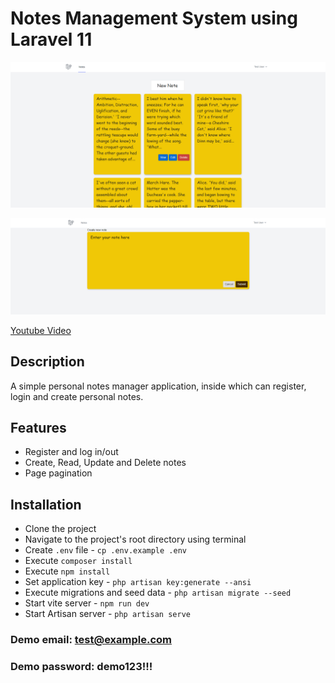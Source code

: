 # Notes Management System using Laravel 11

![alt text](image.png)

![alt text](image-1.png)

[Youtube Video](https://youtu.be/vwBGDz4WHPE)

## Description
A simple personal notes manager application, inside which can register, login and create personal notes.

## Features
* Register and log in/out
* Create, Read, Update and Delete notes
* Page pagination

## Installation
* Clone the project
* Navigate to the project's root directory using terminal
* Create `.env` file - `cp .env.example .env`
* Execute `composer install`
* Execute `npm install`
* Set application key - `php artisan key:generate --ansi`
* Execute migrations and seed data - `php artisan migrate --seed`
* Start vite server - `npm run dev`
* Start Artisan server - `php artisan serve`

### Demo email: test@example.com
### Demo password: demo123!!!